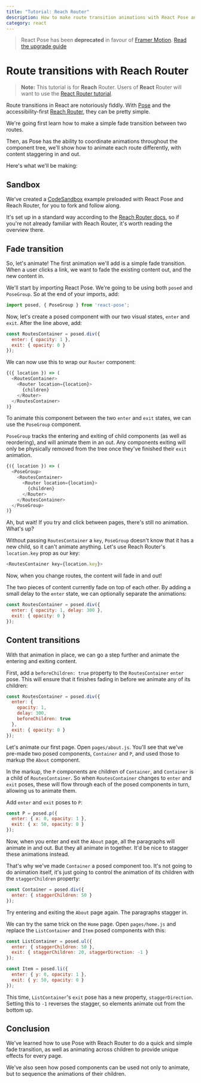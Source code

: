 ```yaml
---
title: "Tutorial: Reach Router"
description: How to make route transition animations with React Pose and Reach Router
category: react
---
```


> React Pose has been **deprecated** in favour of [Framer Motion](https://framer.com/motion). [Read the upgrade guide](https://www.framer.com/api/motion/migrate-from-pose/)

# Route transitions with Reach Router

> **Note:** This tutorial is for **Reach** Router. Users of **React** Router will want to use the [React Router tutorial](/pose/learn/route-transitions-react-router).

Route transitions in React are notoriously fiddly. With [Pose](/pose) and the accessibility-first [Reach Router](https://reach.tech/router), they can be pretty simple.

We're going first learn how to make a simple fade transition between two routes.

Then, as Pose has the ability to coordinate animations throughout the component tree, we'll show how to animate each route differently, with content staggering in and out.

Here's what we'll be making:

<CodeSandbox height="600" id="mzx1jz521p" />

<TOC />

## Sandbox

We've created a [CodeSandbox](https://codesandbox.io/s/mzx1jz521p) example preloaded with React Pose and Reach Router, for you to fork and follow along.

It's set up in a standard way according to the [Reach Router docs](https://reach.tech/router), so if you're not already familiar with Reach Router, it's worth reading the overview there.

## Fade transition

So, let's animate! The first animation we'll add is a simple fade transition. When a user clicks a link, we want to fade the existing content out, and the new content in.

We'll start by importing React Pose. We're going to be using both `posed` and `PoseGroup`. So at the end of your imports, add:

```javascript
import posed, { PoseGroup } from 'react-pose';
```

Now, let's create a posed component with our two visual states, `enter` and `exit`. After the line above, add:

```javascript
const RoutesContainer = posed.div({
  enter: { opacity: 1 },
  exit: { opacity: 0 }
});
```

We can now use this to wrap our `Router` component:

```javascript
{({ location }) => (
  <RoutesContainer>
    <Router location={location}>
      {children}
    </Router>
  </RoutesContainer>
)}
```

To animate this component between the two `enter` and `exit` states, we can use the `PoseGroup` component.

`PoseGroup` tracks the entering and exiting of child components (as well as reordering), and will animate them in an out. Any components exiting will only be physically removed from the tree once they've finished their `exit` animation.

```javascript
{({ location }) => (
  <PoseGroup>
    <RoutesContainer>
      <Router location={location}>
        {children}
      </Router>
    </RoutesContainer>
  </PoseGroup>
)}
```

Ah, but wait! If you try and click between pages, there's still no animation. What's up?

Without passing `RoutesContainer` a `key`, `PoseGroup` doesn't know that it has a new child, so it can't animate anything. Let's use Reach Router's `location.key` prop as our key:

```javascript
<RoutesContainer key={location.key}>
```

Now, when you change routes, the content will fade in and out!

The two pieces of content currently fade on top of each other. By adding a small delay to the `enter` state, we can optionally separate the animations:

```javascript
const RoutesContainer = posed.div({
  enter: { opacity: 1, delay: 300 },
  exit: { opacity: 0 }
});
```

## Content transitions

With that animation in place, we can go a step further and animate the entering and exiting content.

First, add a `beforeChildren: true` property to the `RoutesContainer` `enter` pose. This will ensure that it finishes fading in before we animate any of its children:

```javascript
const RoutesContainer = posed.div({
  enter: {
    opacity: 1,
    delay: 300,
    beforeChildren: true
  },
  exit: { opacity: 0 }
});
```

Let's animate our first page. Open `pages/about.js`. You'll see that we've pre-made two posed components, `Container` and `P`, and used those to markup the `About` component.

In the markup, the `P` components are children of `Container`, and `Container` is a child of `RoutesContainer`. So when `RoutesContainer` changes to `enter` and `exit` poses, these will flow through each of the posed components in turn, allowing us to animate them.

Add `enter` and `exit` poses to `P`:

```javascript
const P = posed.p({
  enter: { x: 0, opacity: 1 },
  exit: { x: 50, opacity: 0 }
});
```

Now, when you enter and exit the `About` page, all the paragraphs will animate in and out. But they all animate in together. It'd be nice to stagger these animations instead.

That's why we've made `Container` a posed component too. It's not going to do animation itself, it's just going to control the animation of its children with the `staggerChildren` property:

```javascript
const Container = posed.div({
  enter: { staggerChildren: 50 }
});
```

Try entering and exiting the `About` page again. The paragraphs stagger in.

We can try the same trick on the `Home` page. Open `pages/home.js` and replace the `ListContainer` and `Item` posed components with this:

```javascript
const ListContainer = posed.ul({
  enter: { staggerChildren: 50 },
  exit: { staggerChildren: 20, staggerDirection: -1 }
});

const Item = posed.li({
  enter: { y: 0, opacity: 1 },
  exit: { y: 50, opacity: 0 }
});
```

This time, `ListContainer`'s `exit` pose has a new property, `staggerDirection`. Setting this to `-1` reverses the stagger, so elements animate out from the bottom up.

## Conclusion

We've learned how to use Pose with Reach Router to do a quick and simple fade transition, as well as animating across children to provide unique effects for every page.

We've also seen how posed components can be used not only to animate, but to sequence the animations of their children.
